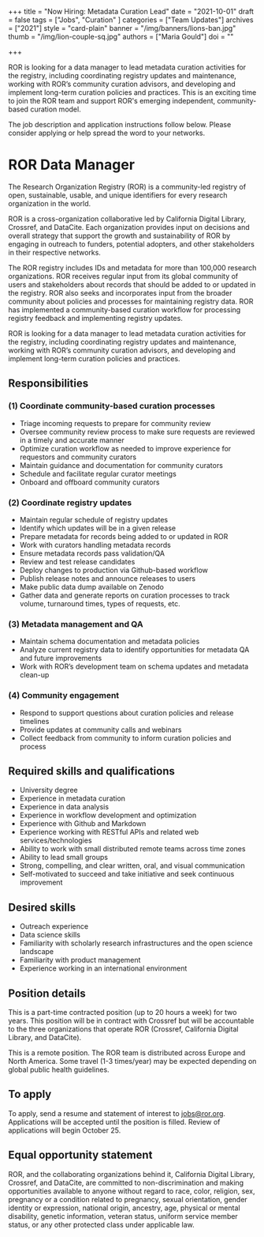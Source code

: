 +++
title = "Now Hiring: Metadata Curation Lead"
date = "2021-10-01"
draft = false
tags = ["Jobs", "Curation" ]
categories = ["Team Updates"]
archives = ["2021"]
style = "card-plain"
banner = "/img/banners/lions-ban.jpg"
thumb = "/img/lion-couple-sq.jpg"
authors = ["Maria Gould"]
doi = ""

+++

ROR is looking for a data manager to lead metadata curation activities for the registry, including coordinating registry updates and maintenance, working with ROR’s community curation advisors, and developing and implement long-term curation policies and practices. This is an exciting time to join the ROR team and support ROR's emerging independent, community-based curation model.

The job description and application instructions follow below. Please consider applying or help spread the word to your networks.

# ROR Data Manager

The Research Organization Registry (ROR) is a community-led registry of open, sustainable, usable, and unique identifiers for every research organization in the world.

ROR is a cross-organization collaborative led by California Digital Library, Crossref, and DataCite. Each organization provides input on decisions and overall strategy that support the growth and sustainability of ROR by engaging in outreach to funders, potential adopters, and other stakeholders in their respective networks.

The ROR registry includes IDs and metadata for more than 100,000 research organizations. ROR receives regular input from its global community of users and stakeholders about records that should be added to or updated in the registry. ROR also seeks and incorporates input from the broader community about policies and processes for maintaining registry data. ROR has implemented a community-based curation workflow for processing registry feedback and implementing registry updates.

ROR is looking for a data manager to lead metadata curation activities for the registry, including coordinating registry updates and maintenance, working with ROR’s community curation advisors, and developing and implement long-term curation policies and practices.

## Responsibilities
### (1) Coordinate community-based curation processes
- Triage incoming requests to prepare for community review
- Oversee community review process to make sure requests are reviewed in a timely and accurate manner
- Optimize curation workflow as needed to improve experience for requestors and community curators
- Maintain guidance and documentation for community curators
- Schedule and facilitate regular curator meetings
- Onboard and offboard community curators

### (2) Coordinate registry updates
- Maintain regular schedule of registry updates
- Identify which updates will be in a given release
- Prepare metadata for records being added to or updated in ROR
- Work with curators handling metadata records
- Ensure metadata records pass validation/QA
- Review and test release candidates
- Deploy changes to production via Github-based workflow
- Publish release notes and announce releases to users
- Make public data dump available on Zenodo
- Gather data and generate reports on curation processes to track volume, turnaround times, types of requests, etc.

### (3) Metadata management and QA
- Maintain schema documentation and metadata policies
- Analyze current registry data to identify opportunities for metadata QA and future improvements
- Work with ROR’s development team on schema updates and metadata clean-up

### (4) Community engagement
- Respond to support questions about curation policies and release timelines
- Provide updates at community calls and webinars
- Collect feedback from community to inform curation policies and process

## Required skills and qualifications
- University degree
- Experience in metadata curation
- Experience in data analysis
- Experience in workflow development and optimization
- Experience with Github and Markdown
- Experience working with RESTful APIs and related web services/technologies
- Ability to work with small distributed remote teams across time zones
- Ability to lead small groups
- Strong, compelling, and clear written, oral, and visual communication
- Self-motivated to succeed and take initiative and seek continuous improvement

## Desired skills
- Outreach experience
- Data science skills
- Familiarity with scholarly research infrastructures and the open science landscape
- Familiarity with product management
- Experience working in an international environment

## Position details
This is a part-time contracted position (up to 20 hours a week) for two years. This position will be in contract with Crossref but will be accountable to the three organizations that operate ROR (Crossref, California Digital Library, and DataCite).

This is a remote position. The ROR team is distributed across Europe and North America. Some travel (1-3 times/year) may be expected depending on global public health guidelines.

## To apply
To apply, send a resume and statement of interest to jobs@ror.org. Applications will be accepted until the position is filled. Review of applications will begin October 25.

## Equal opportunity statement
ROR, and the collaborating organizations behind it, California Digital Library, Crossref, and DataCite, are committed to non-discrimination and making opportunities available to anyone without regard to race, color, religion, sex, pregnancy or a condition related to pregnancy, sexual orientation, gender identity or expression, national origin, ancestry, age, physical or mental disability, genetic information, veteran status, uniform service member status, or any other protected class under applicable law.
